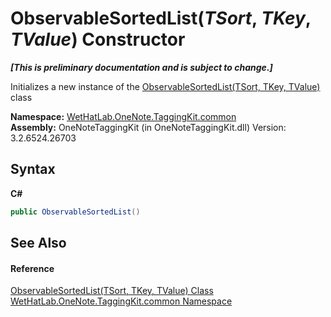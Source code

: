 # ObservableSortedList(*TSort*, *TKey*, *TValue*) Constructor 
 _**\[This is preliminary documentation and is subject to change.\]**_

Initializes a new instance of the <a href="89870249-f56d-ac32-0b8d-d26e5712ecac">ObservableSortedList(TSort, TKey, TValue)</a> class

**Namespace:**&nbsp;<a href="bcdbab9c-63d1-48a4-6937-af53fb8d9a55">WetHatLab.OneNote.TaggingKit.common</a><br />**Assembly:**&nbsp;OneNoteTaggingKit (in OneNoteTaggingKit.dll) Version: 3.2.6524.26703

## Syntax

**C#**<br />
``` C#
public ObservableSortedList()
```


## See Also


#### Reference
<a href="89870249-f56d-ac32-0b8d-d26e5712ecac">ObservableSortedList(TSort, TKey, TValue) Class</a><br /><a href="bcdbab9c-63d1-48a4-6937-af53fb8d9a55">WetHatLab.OneNote.TaggingKit.common Namespace</a><br />